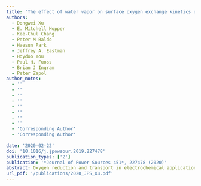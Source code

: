 ```yaml
---
title: 'The effect of water vapor on surface oxygen exchange kinetics of thin film (La,Sr)(Co,Fe)O3-δ'
authors:
  - Dongwei Xu
  - E. Mitchell Hopper
  - Kee-Chul Chang
  - Peter M Baldo
  - Haesun Park
  - Jeffrey A. Eastman
  - Hoydoo You
  - Paul H. Fuoss
  - Brian J Ingram
  - Peter Zapol
author_notes:
  - ''
  - ''
  - ''
  - ''
  - ''
  - ''
  - ''
  - ''
  - 'Corresponding Author'
  - 'Corresponding Author'
  
date: '2020-02-22'
doi: '10.1016/j.jpowsour.2019.227478'
publication_types: ['2']
publication: '*Journal of Power Sources 451*, 227478 (2020)'
abstract: Oxygen reduction and transport in electrochemical applications are strongly affected by the reactant gas composition, including impurities such as water. Understanding the relationship between oxygen reactivity and humidity is key for attaining stability and high efficiency of solid oxide fuel cells, which are especially attractive for transportation applications as low emission power generation devices. Both short- and long-term effects of moisture have previously been associated with use of ambient air. To better understand these effects, we study oxygen exchange kinetics at the cathode surface and the cathode/electrolyte interface using La0.6Sr0.4Co0.2Fe0.8O3-δ (LSCF) epitaxial thin films as a model-surface system. In situ synchrotron X-ray techniques evaluate the oxygen reduction reaction (ORR) kinetics in response to environmental variables. The results suggest a clear enhancement of the ORR rate upon short term exposure of the perovskite-structured films to water. On the basis of these measurements, along with in situ X-ray characterization of Sr segregation and computational first-principles studies, we suggest a model for this increased ORR activity that may lead to further improvements by stabilizing active cathode surface configurations.
url_pdf: '/publications/2020_JPS_Xu.pdf'
---
```

